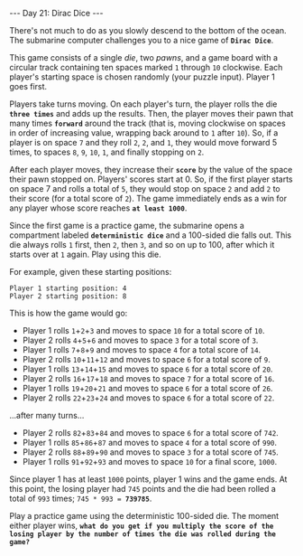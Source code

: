 --- Day 21: Dirac Dice ---

There's not much to do as you slowly descend to the bottom of the ocean. The submarine computer challenges you to a nice game of **`Dirac Dice`**.

This game consists of a single _die_, two _pawns_, and a game board with a circular track containing ten spaces marked `1` through `10` clockwise. Each player's starting space is chosen randomly (your puzzle input). Player 1 goes first.

Players take turns moving. On each player's turn, the player rolls the die **`three times`** and adds up the results. Then, the player moves their pawn that many times **`forward`** around the track (that is, moving clockwise on spaces in order of increasing value, wrapping back around to `1` after `10`). So, if a player is on space `7` and they roll `2`, `2`, and `1`, they would move forward 5 times, to spaces `8`, `9`, `10`, `1`, and finally stopping on `2`.

After each player moves, they increase their **`score`** by the value of the space their pawn stopped on. Players' scores start at 0. So, if the first player starts on space 7 and rolls a total of `5`, they would stop on space `2` and add `2` to their score (for a total score of `2`). The game immediately ends as a win for any player whose score reaches **`at least 1000`**.

Since the first game is a practice game, the submarine opens a compartment labeled **`deterministic dice`** and a 100-sided die falls out. This die always rolls `1` first, then `2`, then `3`, and so on up to 100, after which it starts over at `1` again. Play using this die.

For example, given these starting positions:

```
Player 1 starting position: 4
Player 2 starting position: 8
```

This is how the game would go:

- Player 1 rolls `1`+`2`+`3` and moves to space `10` for a total score of `10`.
- Player 2 rolls `4`+`5`+`6` and moves to space `3` for a total score of `3`.
- Player 1 rolls `7`+`8`+`9` and moves to space `4` for a total score of `14`.
- Player 2 rolls `10`+`11`+`12` and moves to space `6` for a total score of `9`.
- Player 1 rolls `13`+`14`+`15` and moves to space `6` for a total score of `20`.
- Player 2 rolls `16`+`17`+`18` and moves to space `7` for a total score of `16`.
- Player 1 rolls `19`+`20`+`21` and moves to space `6` for a total score of `26`.
- Player 2 rolls `22`+`23`+`24` and moves to space `6` for a total score of `22`.

...after many turns...

- Player 2 rolls `82`+`83`+`84` and moves to space `6` for a total score of `742`.
- Player 1 rolls `85`+`86`+`87` and moves to space `4` for a total score of `990`.
- Player 2 rolls `88`+`89`+`90` and moves to space `3` for a total score of `745`.
- Player 1 rolls `91`+`92`+`93` and moves to space `10` for a final score, `1000`.

Since player 1 has at least `1000` points, player 1 wins and the game ends. At this point, the losing player had `745` points and the die had been rolled a total of `993` times; `745 * 993 = `**`739785`**.

Play a practice game using the deterministic 100-sided die. The moment either player wins, **`what do you get if you multiply the score of the losing player by the number of times the die was rolled during the game?`**
